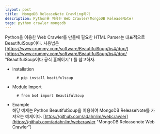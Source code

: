 ```yaml
---	
layout: post
title:  MongoDB ReleaseNote Crawling하기
description: Python을 이용한 Web Crawler(MongoDB ReleaseNote) 
tags: python crawler mongodb
---
```


Python을 이용한 Web Crawler를 만들때 필요한 HTML Parser는 대표적으로 BeautifulSoup이다.
사용법은 [https://www.crummy.com/software/BeautifulSoup/bs4/doc/](https://www.crummy.com/software/BeautifulSoup/bs4/doc/ "BeautifulSoup이다 공식 홈페이지") 를 참고하자.
  
- Installation
  
		# pip install beatifulsoup

- Module Import

		# from bs4 import BeautifulSoup


- Example  
	해당 예제는 Python BeautifulSoup을 이용하여 MongoDB ReleaseNote를 가져오는 예제이다.
	[https://github.com/adahnlim/webcrawler](https://github.com/adahnlim/webcrawler "MongoDB Releasenote Web Crawler")